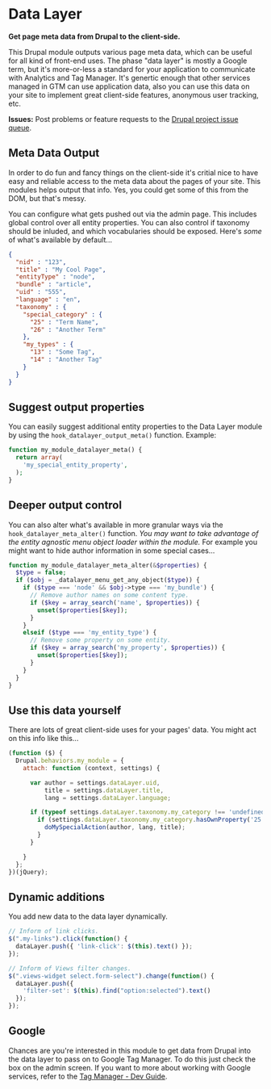 Data Layer
==============
**Get page meta data from Drupal to the client-side.**

This Drupal module outputs various page meta data, which can be useful for all kind of front-end uses.
The phase "data layer" is mostly a Google term, but it's more-or-less a standard for your application to communicate with Analytics and Tag Manager. It's genertic enough that other services managed in GTM can use application data, also you can use this data on your site to implement great client-side features, anonymous user tracking, etc.

**Issues:** Post problems or feature requests to the [Drupal project issue queue](https://drupal.org/project/issues/datalayer).

## Meta Data Output
In order to do fun and fancy things on the client-side it's critial nice to have easy and reliable access to the meta data about the pages of your site. This modules helps output that info. Yes, you could get some of this from the DOM, but that's messy.

You can configure what gets pushed out via the admin page. This includes global control over all entity properties. You can also control if taxonomy should be inluded, and which vocabularies should be exposed. Here's _some_ of what's available by default...
```json
{
  "nid" : "123",
  "title" : "My Cool Page",
  "entityType" : "node",
  "bundle" : "article",
  "uid" : "555",
  "language" : "en",
  "taxonomy" : {
    "special_category" : {
      "25" : "Term Name",
      "26" : "Another Term"
    },
    "my_types" : {
      "13" : "Some Tag",
      "14" : "Another Tag"
    }
  }
}
```

## Suggest output properties
You can easily suggest additional entity properties to the Data Layer module by using the `hook_datalayer_output_meta()` function. Example:
```php
function my_module_datalayer_meta() {  
  return array(
    'my_special_entity_property',
  );
}
```

## Deeper output control
You can also alter what's available in more granular ways via the `hook_datalayer_meta_alter()` function. _You may want to take advantage of the entity agnostic menu object loader within the module._ For example you might want to hide author information in some special cases...
```php
function my_module_datalayer_meta_alter(&$properties) {
  $type = false;
  if ($obj = _datalayer_menu_get_any_object($type)) {
    if ($type === 'node' && $obj->type === 'my_bundle') {
      // Remove author names on some content type.
      if ($key = array_search('name', $properties)) {
        unset($properties[$key]);
      }
    }
    elseif ($type === 'my_entity_type') {
      // Remove some property on some entity.
      if ($key = array_search('my_property', $properties)) {
        unset($properties[$key]);
      }
    }
  }
}
```

## Use this data yourself
There are lots of great client-side uses for your pages' data. You might act on this info like this...
```javascript
(function ($) {
  Drupal.behaviors.my_module = {
    attach: function (context, settings) {

      var author = settings.dataLayer.uid,
          title = settings.dataLayer.title,
          lang = settings.dataLayer.language;

      if (typeof settings.dataLayer.taxonomy.my_category !== 'undefined') {
        if (settings.dataLayer.taxonomy.my_category.hasOwnProperty('25')) {
          doMySpecialAction(author, lang, title);
        }
      }

    }
  };
})(jQuery);
```

## Dynamic additions
You add new data to the data layer dynamically.
```javascript
// Inform of link clicks.
$(".my-links").click(function() {
  dataLayer.push({ 'link-click': $(this).text() });
});

// Inform of Views filter changes.
$(".views-widget select.form-select").change(function() {
  dataLayer.push({
    'filter-set': $(this).find("option:selected").text()
  });
});
```

## Google
Chances are you're interested in this module to get data from Drupal into the data layer to pass on to Google Tag Manager.
To do this just check the box on the admin screen. If you want to more about working with Google services, refer to the [Tag Manager - Dev Guide](https://developers.google.com/tag-manager/devguide).

